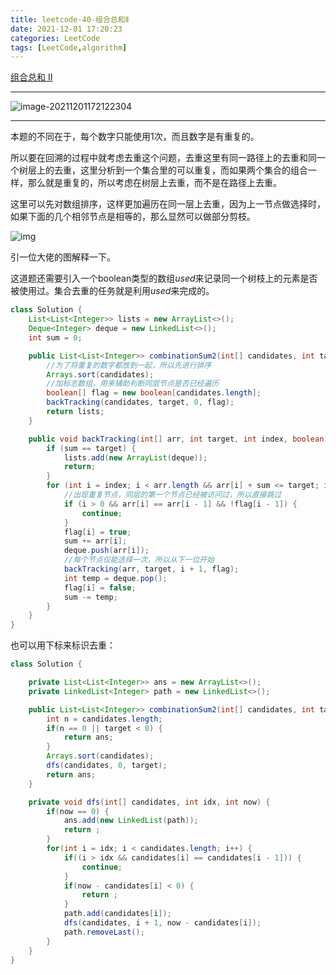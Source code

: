 ```yaml
---
title: leetcode-40-组合总和Ⅱ
date: 2021-12-01 17:20:23
categories: LeetCode
tags: [LeetCode,algorithm]
---
```


[组合总和 II](https://leetcode-cn.com/problems/combination-sum-ii/)

<hr/>

![image-20211201172122304](https://gitee.com/cao_ziqiang/img/raw/master/20211201172122.png)

<hr/>

本题的不同在于，每个数字只能使用1次，而且数字是有重复的。

所以要在回溯的过程中就考虑去重这个问题，去重这里有同一路径上的去重和同一个树层上的去重，这里分析到一个集合里的可以重复，而如果两个集合的组合一样，那么就是重复的，所以考虑在树层上去重，而不是在路径上去重。

这里可以先对数组排序，这样更加遍历在同一层上去重，因为上一节点做选择时，如果下面的几个相邻节点是相等的，那么显然可以做部分剪枝。

![img](https://gitee.com/cao_ziqiang/img/raw/master/20211201172515.png)

引一位大佬的图解释一下。

这道题还需要引入一个boolean类型的数组$used$来记录同一个树枝上的元素是否被使用过。集合去重的任务就是利用$used$来完成的。

```java
class Solution {
    List<List<Integer>> lists = new ArrayList<>();
    Deque<Integer> deque = new LinkedList<>();
    int sum = 0;

    public List<List<Integer>> combinationSum2(int[] candidates, int target) {
        //为了将重复的数字都放到一起，所以先进行排序
        Arrays.sort(candidates);
        //加标志数组，用来辅助判断同层节点是否已经遍历
        boolean[] flag = new boolean[candidates.length];
        backTracking(candidates, target, 0, flag);
        return lists;
    }

    public void backTracking(int[] arr, int target, int index, boolean[] flag) {
        if (sum == target) {
            lists.add(new ArrayList(deque));
            return;
        }
        for (int i = index; i < arr.length && arr[i] + sum <= target; i++) {
            //出现重复节点，同层的第一个节点已经被访问过，所以直接跳过
            if (i > 0 && arr[i] == arr[i - 1] && !flag[i - 1]) {
                continue;
            }
            flag[i] = true;
            sum += arr[i];
            deque.push(arr[i]);
            //每个节点仅能选择一次，所以从下一位开始
            backTracking(arr, target, i + 1, flag);
            int temp = deque.pop();
            flag[i] = false;
            sum -= temp;
        }
    }
}
```

也可以用下标来标识去重：

```java
class Solution {

    private List<List<Integer>> ans = new ArrayList<>();
    private LinkedList<Integer> path = new LinkedList<>();

    public List<List<Integer>> combinationSum2(int[] candidates, int target) {
        int n = candidates.length;
        if(n == 0 || target < 0) {
            return ans;
        }
        Arrays.sort(candidates);
        dfs(candidates, 0, target);
        return ans;
    }

    private void dfs(int[] candidates, int idx, int now) {
        if(now == 0) {
            ans.add(new LinkedList(path));
            return ;
        }
        for(int i = idx; i < candidates.length; i++) {
            if((i > idx && candidates[i] == candidates[i - 1])) {
                continue;
            }
            if(now - candidates[i] < 0) {
                return ;
            }
            path.add(candidates[i]);
            dfs(candidates, i + 1, now - candidates[i]);
            path.removeLast();
        }
    }
}
```

